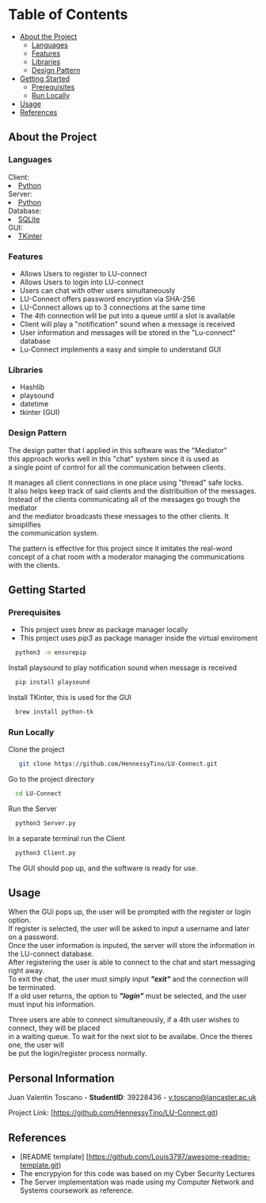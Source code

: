 
<!-- Table of Contents -->
# Table of Contents

- [About the Project](#about-the-project)
  * [Languages](#languages)
  * [Features](#features)
  * [Libraries](#libraries)
  * [Design Pattern](#design-pattern)
- [Getting Started](#getting-started)
  * [Prerequisites](#prerequisites)
  * [Run Locally](#run-locally)
- [Usage](#usage)
- [References](#references)
  

<!-- About the Project -->
## About the Project


<!-- TechStack -->
### Languages

  <summary>Client: </summary>
    <li><a href="https://www.python.org/">Python</a></li>


  <summary>Server: </summary>
    <li><a href="https://www.python.org/">Python</a></li>


  <summary>Database: </summary>
    <li><a href="https://www.sqlite.org">SQLite</a></li>

  <summary>GUI: </summary>
    <li><a href="https://docs.python.org/es/3.13/library/tkinter.html">TKinter</a></li>




<!-- Features -->
### Features

- Allows Users to register to LU-connect
- Allows Users to login into LU-connect
- Users can chat with other users simultaneously
- LU-Connect offers password encryption via SHA-256
- LU-Connect allows up to 3 connections at the same time
- The 4th connection will be put into a queue until a slot is available
- Client will play a "notification" sound when a message is received
- User information and messages will be stored in the "Lu-connect" database
- Lu-Connect implements a easy and simple to understand GUI

### Libraries
- Hashlib
- playsound
- datetime
- tkinter (GUI)


### Design Pattern

The design patter that I applied in this software was the "Mediator"  
this approach works well in this "chat" system since it is used as  
a single point of control for all the communication between clients.  
  
It manages all client connections in one place using "thread" safe locks.  
It also helps keep track of said clients and the distribuition of the messages.  
Instead of the clients communicating all of the messages go trough the mediator  
and the mediator broadcasts these messages to the other clients. It simiplifies  
the communication system.

The pattern is effective for this project since it imitates the real-word  
concept of a chat room with a moderator managing the communications with the clients.


<!-- Getting Started -->
## Getting Started

<!-- Prerequisites -->
### Prerequisites
- This project uses *brew* as package manager locally
- This project uses *pip3* as package manager inside the virtual enviroment

```bash
  python3 -m ensurepip
```

Install playsound to play notification sound when message is received

```bash
  pip install playsound
```

Install TKinter, this is used for the GUI

```bash
  brew install python-tk
```

<!-- Run Locally -->
### Run Locally

Clone the project

```bash
   git clone https://github.com/HennessyTino/LU-Connect.git
```

Go to the project directory

```bash
  cd LU-Connect
```

Run the Server

```bash
  python3 Server.py
```

In a separate terminal run the Client

```bash
  python3 Client.py
```

The GUI should pop up, and the software is ready for use.


<!-- Usage -->
## Usage

When the GUi pops up, the user will be prompted with the register or login option.  
If register is selected, the user will be asked to input a username and later on a password.  
Once the user information is inputed, the server will store the information in the LU-connect database.  
After registering the user is able to connect to the chat and start messaging right away.  
To exit the chat, the user must simply input ***"exit"*** and the connection will be terminated.  
If a old user returns, the option to ***"login"*** must be selected, and the user must input his information.  

Three users are able to connect simultaneously, if a 4th user wishes to connect, they will be placed  
in a waiting queue. To wait for the next slot to be availabe. Once the theres one, the user will  
be put the login/register process normally.



<!-- Contact -->
## Personal Information

Juan Valentin Toscano - **StudentID**: 39228436 - v.toscano@lancaster.ac.uk

Project Link: [https://github.com/HennessyTino/LU-Connect.git)

<!-- Acknowledgments -->
## References
- [README template] [https://github.com/Louis3797/awesome-readme-template.git)
- The encrypyion for this code was based on my Cyber Security Lectures
- The Server implementation was made using my Computer Network and Systems coursework as reference.







